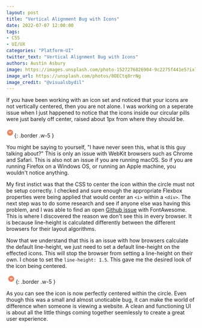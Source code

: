 ```yaml
---
layout: post
title: "Vertical Alignment Bug with Icons"
date: 2022-07-07 12:00:00
tags:
- CSS
- UI/UX
categories: "Platform-UI"
twitter_text: "Vertical Alignment Bug with Icons"
authors: Austin Asbury
image: https://images.unsplash.com/photo-1527276826904-9c2275f441e5?ixlib=rb-1.2.1&ixid=MnwxMjA3fDB8MHxwaG90by1wYWdlfHx8fGVufDB8fHx8&auto=format&fit=crop&w=1171&q=80
image_url: https://unsplash.com/photos/8OECtq8rrNg
image_credit: "@visualsbydil"
---
```


If you have been working with an icon set and noticed that your icons are not vertically centered, then you are not alone. I was working on a seperate issue when I just happened to notice that the icons inside our circular pills were just barely off center, raised about 1px from where they should be. 

![off center icon](/images/vertical-alignment-bug-with-icons/raised-carrot.png){: .border .w-5 }

You might be saying to yourself, "I have never seen this, what is this guy talking about?" This is only an issue with WebKit browsers such as Chrome and Safari. This is also not an issue if you are running macOS. So if you are running Firefox on a Windows OS, or running an Apple machine, you wouldn't notice anything. 

My first instict was that the CSS to center the icon within the circle must not be setup correctly. I checked and sure enough the appropriate Flexbox properties were being applied that would center an ```<i>``` within a ```<div>```. The next step was to do some research and see if anyone else was having this problem, and I was able to find an open <a href="https://github.com/FortAwesome/Font-Awesome/issues/16495">Github issue</a> with FontAwesome. This is where I discovered the reason we don't see this in every browser. It is because line-height is calculated differently between the different browsers for their layout algorithms. 

Now that we understand that this is an issue with how browsers calculate the default line-height, we just need to set a default line-height on the effected icons. This will stop the browser from setting a line-height on their own. I chose to set the ```line-height: 1.5```. This gave me the desired look of the icon being centered. 

![centered icon](/images/vertical-alignment-bug-with-icons/centered-icon.png){: .border .w-5 }

As you can see the icon is now perfectly centered within the circle. Even though this was a small and almost unoticable bug, it can make the world of difference when someone is viewing a website. A clean and functioning UI is about all the little things coming together seemlessly to create a great user experience.
